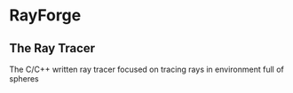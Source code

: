 # RayForge
## The Ray Tracer
The C/C++ written ray tracer focused on tracing rays in environment full of spheres
